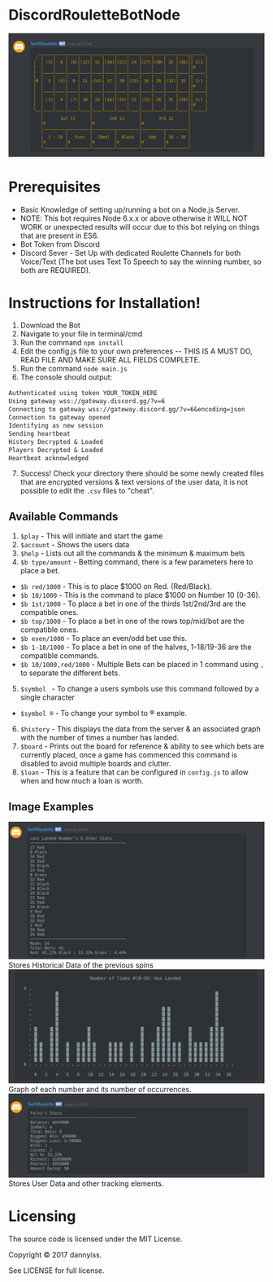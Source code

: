 # DiscordRouletteBotNode
![Alt text](/images/BoardWithSymbols.png?raw=true "Roulette Board with Bets on the Board")
# Prerequisites
* Basic Knowledge of setting up/running a bot on a Node.js Server.
* NOTE: This bot requires Node 6.x.x or above otherwise it WILL NOT WORK or unexpected results will occur due to this bot relying on things that are present in ES6.
* Bot Token from Discord
* Discord Sever - Set Up with dedicated Roulette Channels for both Voice/Text (The bot uses Text To Speech to say the winning number, so both are REQUIRED).

# Instructions for Installation!
1. Download the Bot
2. Navigate to your file in terminal/cmd
3. Run the command `npm install`
4. Edit the config.js file to your own preferences -- THIS IS A MUST DO, READ FILE AND MAKE SURE ALL FIELDS COMPLETE.
5. Run the command `node main.js`
6. The console should output:
```
Authenticated using token YOUR_TOKEN_HERE
Using gateway wss://gateway.discord.gg/?v=6
Connecting to gateway wss://gateway.discord.gg/?v=6&encoding=json
Connection to gateway opened
Identifying as new session
Sending heartbeat
History Decrypted & Loaded
Players Decrypted & Loaded
Heartbeat acknowledged
```
7. Success! Check your directory there should be some newly created files that are encrypted versions & text versions of the user data, it is not possible to edit the `.csv` files to "cheat".

## Available Commands
1. `$play` - This will initiate and start the game
2. `$account` - Shows the users data
3. `$help` - Lists out all the commands & the minimum & maximum bets
4. `$b type/amount` - Betting command, there is a few parameters here to place a bet.
  * `$b red/1000` - This is to place $1000 on Red. (Red/Black).
  * `$b 10/1000` - This is the command to place $1000 on Number 10 (0-36).
  * `$b 1st/1000` - To place a bet in one of the thirds 1st/2nd/3rd are the compatible ones.
  * `$b top/1000` - To place a bet in one of the rows top/mid/bot are the compatible ones.
  * `$b even/1000` - To place an even/odd bet use this.
  * `$b 1-18/1000` - To place a bet in one of the halves, 1-18/19-36 are the compatible commands.
  * `$b 10/1000,red/1000` - Multiple Bets can be placed in 1 command using `,` to separate the different bets.
5. `$symbol ` - To change a users symbols use this command followed by a single character
  * `$symbol ®` - To change your symbol to ® example.
6. `$history` - This displays the data from the server & an associated graph with the number of times a number has landed.
7. `$board` - Prints out the board for reference & ability to see which bets are currently placed, once a game has commenced this command is disabled to avoid multiple boards and clutter.
8. `$loan` - This is a feature that can be configured in `config.js` to allow when and how much a loan is worth.

## Image Examples
![Alt text](/images/HistoryImage1.png?raw=true "History Stats")
Stores Historical Data of the previous spins
![Alt text](/images/HistoryImage2.png?raw=true "History Graph")
Graph of each number and its number of occurrences.
![Alt text](/images/AccountImage.png?raw=true "Account Stats")
Stores User Data and other tracking elements.

# Licensing
The source code is licensed under the MIT License.

Copyright © 2017 dannyiss.

See LICENSE for full license.
